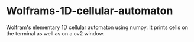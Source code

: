 # Wolframs-1D-cellular-automaton
Wolfram's elementary 1D cellular automaton using numpy. It prints cells on the terminal as well as on a cv2 window.
